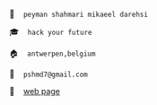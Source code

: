:boy: &nbsp;&nbsp; `peyman shahmari mikaeel darehsi`

:mortar_board: &nbsp;&nbsp; `hack your future`

:house: &nbsp;&nbsp; `antwerpen,belgium`

:e-mail: &nbsp;&nbsp; `pshmd7@gmail.com`

:link: &nbsp;&nbsp; [web page](peymanshahmarimikaeeldarehsi.github.io)
